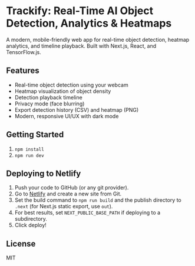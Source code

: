 # Trackify: Real-Time AI Object Detection, Analytics & Heatmaps

A modern, mobile-friendly web app for real-time object detection, heatmap analytics, and timeline playback. Built with Next.js, React, and TensorFlow.js.

## Features

- Real-time object detection using your webcam
- Heatmap visualization of object density
- Detection playback timeline
- Privacy mode (face blurring)
- Export detection history (CSV) and heatmap (PNG)
- Modern, responsive UI/UX with dark mode

## Getting Started

1. `npm install`
2. `npm run dev`

## Deploying to Netlify

1. Push your code to GitHub (or any git provider).
2. Go to [Netlify](https://www.netlify.com/) and create a new site from Git.
3. Set the build command to `npm run build` and the publish directory to `.next` (for Next.js static export, use `out`).
4. For best results, set `NEXT_PUBLIC_BASE_PATH` if deploying to a subdirectory.
5. Click deploy!

## License

MIT
